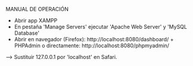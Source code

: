 MANUAL DE OPERACIÓN

- Abrir app XAMPP
- En pestaña 'Manage Servers' ejecutar 'Apache Web Server' y 'MySQL Database'
- Abrir en navegador (Firefox): http://localhost:8080/dashboard/ + PHPAdmin o directamente: http://localhost:8080/phpmyadmin/

--> Sustituir 127.0.0.1 por 'localhost' en Safari.